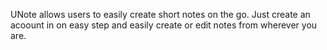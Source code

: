 UNote allows users to easily create short notes on the go. Just create an acoount in on easy step and easily create or edit notes from wherever you are.
